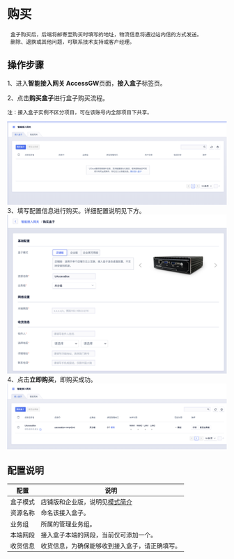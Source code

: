 

# 购买

``` 
 盒子购买后，后端将邮寄至购买时填写的地址，物流信息将通过站内信的方式发送。
 删除、退换或其他问题，可联系技术支持或客户经理。
```

## 操作步骤

1、进入**智能接入网关 AccessGW**页面，**接入盒子**标签页。

2、点击**购买盒子**进行盒子购买流程。

    注：接入盒子实例不区分项目，可在该账号内全部项目下共享。

![image](/images/guide/accessbox/接入盒子.png)
3、填写配置信息进行购买。详细配置说明见下方。
![image](/images/guide/accessbox/购买盒子.png)
4、点击**立即购买**，即购买成功。
![image](/images/guide/accessbox/接入盒子展示.png)

## 配置说明

| 配置   | 说明                                                           |
| ---- | ------------------------------------------------------------ |
| 盒子模式 | 店铺版和企业版，说明见[模式简介](/network/accessgw/introduction/accessbox) |
| 资源名称 | 命名该接入盒子。                                                     |
| 业务组  | 所属的管理业务组。                                                    |
| 本端网段 | 接入盒子本端的网段，当前仅可添加一个。                                          |
| 收货信息 | 收货信息，为确保能够收到接入盒子，请正确填写。                                      |
